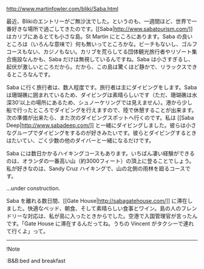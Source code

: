http://www.martinfowler.com/bliki/Saba.html

最近、Blikiのエントリーがご無沙汰でした。というのも、一週間ほど、世界で一番好きな場所で過ごしてきたのです。[[Saba|http://www.sabatourism.com/]] はカリブにあるとても小さな島。St Martin にところにあります。Saba の良いところは（いろんな意味で）何も無いってところかな。ビーチもないし、ゴルフコースもない、カジノもない。カリブを荒らしてる団体観光旅行者やリゾート集合施設なんかも、Saba だけは無視しているんですね。Saba は小さすぎるし、起伏が激しいところだから。だから、この島は驚くほど静かで、リラックスできるところなんです。

Saba に行く旅行者は、数人程度です。旅行者は主にダイビングをします。Saba は珊瑚礁に囲まれているため、ダイビングは素晴らしいです（ただ、珊瑚礁は水深30'以上の場所にあるため、シュノーケリングでは見えません）。港から少し船で行ったところでダイビングを行えますので、陸で休憩することが出来ます。次の準備が出来たら、また次のダイビングスポットへ行くのです。私は [[Saba Deep|http://www.sabadeep.com/]] と一緒にダイビングしました。彼らは小さなグループでダイビングをするのが好きみたいです。彼らとダイビングするときはたいてい、ごく少数の他のダイバーと一緒になるだけです。

Saba には数日かかるハイキングコースもあります。いちばん凄い経験ができるのは、オランダの一番高い山（約3000フィート）の頂上に登ることでしょう。私が好きなのは、Sandy Cruz ハイキングで、山の北側の雨林を廻るコースです。

...under construction.

Saba を離れる数日間、[[Gate House|http://sabagatehouse.com/]] に滞在しました。快適なベッド、朝食、そして素晴らしい食事とワイン。島の人のフレンドリーな対応は、私が島に入ったときからでした。空港で入国管理官が言ったんです。「Gate House に滞在するんだってね。うちの Vincent がタクシーで連れて行くよ」って。

----

!Note

:B&B:bed and breakfast